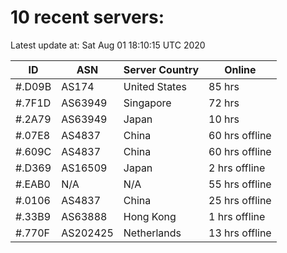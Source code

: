 # 10 recent servers:

Latest update at: Sat Aug 01 18:10:15 UTC 2020

| ID | ASN | Server Country | Online |
| -- | --- | -------------- | ------ |
| #.D09B | AS174 | United States | 85 hrs |
| #.7F1D | AS63949 | Singapore | 72 hrs |
| #.2A79 | AS63949 | Japan | 10 hrs |
| #.07E8 | AS4837 | China | 60 hrs offline |
| #.609C | AS4837 | China | 60 hrs offline |
| #.D369 | AS16509 | Japan | 2 hrs offline |
| #.EAB0 | N/A | N/A | 55 hrs offline |
| #.0106 | AS4837 | China | 25 hrs offline |
| #.33B9 | AS63888 | Hong Kong | 1 hrs offline |
| #.770F | AS202425 | Netherlands | 13 hrs offline |


